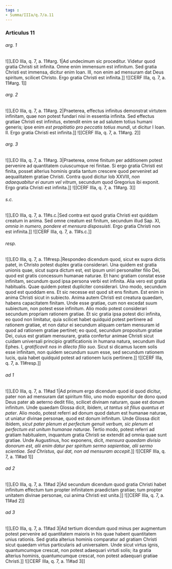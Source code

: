 ```yaml
---
tags : 
- Summa/IIIa/q.7/a.11
---
```


### Articulus 11

###### arg. 1
![[LEO IIIa, q. 7, a. 11#arg. 1|Ad undecimum sic proceditur. Videtur quod gratia Christi sit infinita. Omne enim immensum est infinitum. Sed gratia Christi est immensa, dicitur enim Ioan. III, non enim ad mensuram dat Deus spiritum, scilicet Christo. Ergo gratia Christi est infinita.]]
![[CERF IIIa, q. 7, a. 11#arg. 1]]

###### arg. 2
![[LEO IIIa, q. 7, a. 11#arg. 2|Praeterea, effectus infinitus demonstrat virtutem infinitam, quae non potest fundari nisi in essentia infinita. Sed effectus gratiae Christi est infinitus, extendit enim se ad salutem totius humani generis; ipse enim *est propitiatio pro peccatis totius mundi*, ut dicitur I Ioan. II. Ergo gratia Christi est infinita.]]
![[CERF IIIa, q. 7, a. 11#arg. 2]]

###### arg. 3
![[LEO IIIa, q. 7, a. 11#arg. 3|Praeterea, omne finitum per additionem potest pervenire ad quantitatem cuiuscumque rei finitae. Si ergo gratia Christi est finita, posset alterius hominis gratia tantum crescere quod perveniret ad aequalitatem gratiae Christi. Contra quod dicitur Iob XXVIII, *non adaequabitur ei aurum vel vitrum*, secundum quod Gregorius ibi exponit. Ergo gratia Christi est infinita.]]
![[CERF IIIa, q. 7, a. 11#arg. 3]]

###### s.c.
![[LEO IIIa, q. 7, a. 11#s.c.|Sed contra est quod gratia Christi est quiddam creatum in anima. Sed omne creatum est finitum, secundum illud Sap. XI, *omnia in numero, pondere et mensura disposuisti*. Ergo gratia Christi non est infinita.]]
![[CERF IIIa, q. 7, a. 11#s.c.]]

###### resp.
![[LEO IIIa, q. 7, a. 11#resp.|Respondeo dicendum quod, sicut ex supra dictis patet, in Christo potest duplex gratia considerari. Una quidem est gratia unionis quae, sicut supra dictum est, est ipsum uniri personaliter filio Dei, quod est gratis concessum humanae naturae. Et hanc gratiam constat esse infinitam, secundum quod ipsa persona verbi est infinita. Alia vero est gratia habitualis. Quae quidem potest dupliciter considerari. Uno modo, secundum quod est quoddam ens. Et sic necesse est quod sit ens finitum. Est enim in anima Christi sicut in subiecto. Anima autem Christi est creatura quaedam, habens capacitatem finitam. Unde esse gratiae, cum non excedat suum subiectum, non potest esse infinitum. Alio modo potest considerari secundum propriam rationem gratiae. Et sic gratia ipsa potest dici infinita, eo quod non limitatur, quia scilicet habet quidquid potest pertinere ad rationem gratiae, et non datur ei secundum aliquam certam mensuram id quod ad rationem gratiae pertinet; eo quod, secundum propositum gratiae Dei, cuius est gratiam mensurare, gratia confertur animae Christi sicut cuidam universali principio gratificationis in humana natura, secundum illud Ephes. I, *gratificavit nos in dilecto filio suo*. Sicut si dicamus lucem solis esse infinitam, non quidem secundum suum esse, sed secundum rationem lucis, quia habet quidquid potest ad rationem lucis pertinere.]]
![[CERF IIIa, q. 7, a. 11#resp.]]

###### ad 1
![[LEO IIIa, q. 7, a. 11#ad 1|Ad primum ergo dicendum quod id quod dicitur, pater non ad mensuram dat spiritum filio, uno modo exponitur de dono quod Deus pater ab aeterno dedit filio, scilicet divinam naturam, quae est donum infinitum. Unde quaedam Glossa dicit, ibidem, *ut tantus sit filius quantus et pater*. Alio modo, potest referri ad donum quod datum est humanae naturae, ut uniatur divinae personae, quod est donum infinitum. Unde Glossa dicit ibidem, *sicut pater plenum et perfectum genuit verbum, sic plenum et perfectum est unitum humanae naturae*. Tertio modo, potest referri ad gratiam habitualem, inquantum gratia Christi se extendit ad omnia quae sunt gratiae. Unde Augustinus, hoc exponens, dicit, *mensura quaedam divisio donorum est, alii enim datur per spiritum sermo sapientiae, alii sermo scientiae. Sed Christus, qui dat, non ad mensuram accepit*.]]
![[CERF IIIa, q. 7, a. 11#ad 1]]

###### ad 2
![[LEO IIIa, q. 7, a. 11#ad 2|Ad secundum dicendum quod gratia Christi habet infinitum effectum tum propter infinitatem praedictam gratiae; tum propter unitatem divinae personae, cui anima Christi est unita.]]
![[CERF IIIa, q. 7, a. 11#ad 2]]

###### ad 3
![[LEO IIIa, q. 7, a. 11#ad 3|Ad tertium dicendum quod minus per augmentum potest pervenire ad quantitatem maioris in his quae habent quantitatem unius rationis. Sed gratia alterius hominis comparatur ad gratiam Christi sicut quaedam virtus particularis ad universalem. Unde sicut virtus ignis, quantumcumque crescat, non potest adaequari virtuti solis; ita gratia alterius hominis, quantumcumque crescat, non potest adaequari gratiae Christi.]]
![[CERF IIIa, q. 7, a. 11#ad 3]]

